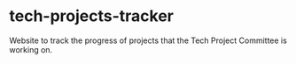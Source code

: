# tech-projects-tracker
Website to track the progress of projects that the Tech Project Committee is working on.
